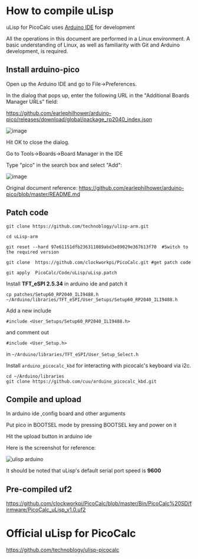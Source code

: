 # How to compile uLisp 

uLisp for PicoCalc uses [Arduino IDE](https://www.arduino.cc/en/software) for development  

All the operations in this document are performed in a Linux environment. A basic understanding of Linux, as well as familiarity with Git and Arduino development, is required. 

## Install arduino-pico 

Open up the Arduino IDE and go to File->Preferences.

In the dialog that pops up, enter the following URL in the "Additional Boards Manager URLs" field:

https://github.com/earlephilhower/arduino-pico/releases/download/global/package_rp2040_index.json

![image](https://user-images.githubusercontent.com/11875/111917251-3c57f400-8a3c-11eb-8120-810a8328ab3f.png)

Hit OK to close the dialog.

Go to Tools->Boards->Board Manager in the IDE

Type "pico" in the search box and select "Add":

![image](https://user-images.githubusercontent.com/11875/111917223-12063680-8a3c-11eb-8884-4f32b8f0feb1.png)


Original document reference: https://github.com/earlephilhower/arduino-pico/blob/master/README.md

## Patch code
```
git clone https://github.com/technoblogy/ulisp-arm.git

cd uLisp-arm

git reset --hard 97e61151dfb236311089abd3e89029e367613f70  #Switch to the required version

git clone  https://github.com/clockworkpi/PicoCalc.git #get patch code

git apply  PicoCalc/Code/uLisp/uLisp.patch

```

Install **TFT_eSPI 2.5.34** in arduino ide and patch it

```
cp patches/Setup60_RP2040_ILI9488.h ~/Arduino/libraries/TFT_eSPI/User_Setups/Setup60_RP2040_ILI9488.h
```

Add a new include   
```
#include <User_Setups/Setup60_RP2040_ILI9488.h> 
```
and comment out 
```
#include <User_Setup.h>
```
in  `~/Arduino/libraries/TFT_eSPI/User_Setup_Select.h`

Install `arduino_picocalc_kbd` for interacting with picocalc's keyboard via i2c.  
```
cd ~/Arduino/libraries
git clone https://github.com/cuu/arduino_picocalc_kbd.git
```

## Compile and upload

In arduino ide ,config board and other arguments  

Put pico in BOOTSEL mode by pressing BOOTSEL key and power on it  

Hit the upload button in arduino ide  

Here is the screenshot for reference:  

![ulisp arduino](https://github.com/clockworkpi/PicoCalc/blob/master/wiki/arduino_uLisp_compile.png)

It should be noted that uLisp's default serial port speed is **9600**


## Pre-compiled uf2
https://github.com/clockworkpi/PicoCalc/blob/master/Bin/PicoCalc%20SD/firmware/PicoCalc_uLisp_v1.0.uf2

# Official uLisp for PicoCalc

https://github.com/technoblogy/ulisp-picocalc

